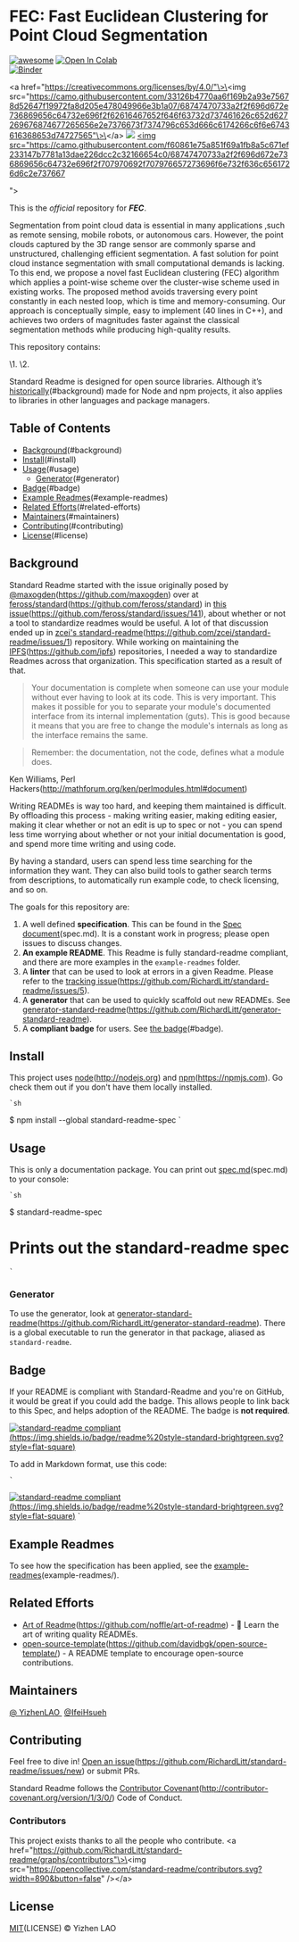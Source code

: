 
# FEC: Fast Euclidean Clustering for Point Cloud Segmentation

[![awesome][image-1]][1]
[![Open In Colab][image-2]][2]  
[![Binder][image-3]][3]

\<a href="https://creativecommons.org/licenses/by/4.0/"\>\<img src="https://camo.githubusercontent.com/33126b4770aa6f169b2a93e75678d52647f19972fa8d205e478049966e3b1a07/68747470733a2f2f696d672e736869656c64732e696f2f62616467652f646f63732d737461626c652d627269676874677265656e2e7376673f7374796c653d666c6174266c6f6e6743616368653d74727565"\>\</a\>
<a href="https://creativecommons.org/licenses/by/4.0/"><img src="https://camo.githubusercontent.com/33126b4770aa6f169b2a93e75678d52647f19972fa8d205e478049966e3b1a07/68747470733a2f2f696d672e736869656c64732e696f2f62616467652f646f63732d737461626c652d627269676874677265656e2e7376673f7374796c653d666c6174266c6f6e6743616368653d74727565"></a>
<a href="https://github.com/allegroai/clearml"><img src="https://camo.githubusercontent.com/f60861e75a851f69a1fb8a5c671ef233147b7781a13dae226dcc2c32166654c0/68747470733a2f2f696d672e736869656c64732e696f2f707970692f707976657273696f6e732f636c6561726d6c2e737667

"></a>

This is the _official_ repository for _**FEC**_.

Segmentation from point cloud data is essential in many applications ,such as remote sensing, mobile robots, or autonomous cars. However, the point clouds captured by the 3D range sensor are commonly sparse and unstructured, challenging efficient segmentation. A fast solution for point cloud instance segmentation with small computational demands is lacking. To this end, we propose a novel fast Euclidean clustering (FEC) algorithm which applies a point-wise scheme over the cluster-wise scheme used in existing works. The proposed method avoids traversing every point constantly in each nested loop, which is time and memory-consuming. Our approach is conceptually simple, easy to implement (40 lines in C++), and achieves two orders of magnitudes faster against the classical segmentation methods while producing high-quality results.

This repository contains:

\1. 
\2. 

Standard Readme is designed for open source libraries. Although it’s [historically]()(#background) made for Node and npm projects, it also applies to libraries in other languages and package managers.


## Table of Contents

- [Background]()(#background)
- [Install]()(#install)
- [Usage]()(#usage)
	- [Generator]()(#generator)
- [Badge]()(#badge)
- [Example Readmes]()(#example-readmes)
- [Related Efforts]()(#related-efforts)
- [Maintainers]()(#maintainers)
- [Contributing]()(#contributing)
- [License]()(#license)

## Background

Standard Readme started with the issue originally posed by [@maxogden]()(https://github.com/maxogden) over at [feross/standard]()(https://github.com/feross/standard) in [this issue]()(https://github.com/feross/standard/issues/141), about whether or not a tool to standardize readmes would be useful. A lot of that discussion ended up in [zcei's standard-readme]()(https://github.com/zcei/standard-readme/issues/1) repository. While working on maintaining the [IPFS]()(https://github.com/ipfs) repositories, I needed a way to standardize Readmes across that organization. This specification started as a result of that.

> Your documentation is complete when someone can use your module without ever
having to look at its code. This is very important. This makes it possible for
you to separate your module's documented interface from its internal
implementation (guts). This is good because it means that you are free to
change the module's internals as long as the interface remains the same.

> Remember: the documentation, not the code, defines what a module does.

 Ken Williams, Perl Hackers(http://mathforum.org/ken/perlmodules.html#document)

Writing READMEs is way too hard, and keeping them maintained is difficult. By offloading this process - making writing easier, making editing easier, making it clear whether or not an edit is up to spec or not - you can spend less time worrying about whether or not your initial documentation is good, and spend more time writing and using code.

By having a standard, users can spend less time searching for the information they want. They can also build tools to gather search terms from descriptions, to automatically run example code, to check licensing, and so on.

The goals for this repository are:

1. A well defined **specification**. This can be found in the [Spec document]()(spec.md). It is a constant work in progress; please open issues to discuss changes.
2. **An example README**. This Readme is fully standard-readme compliant, and there are more examples in the `example-readmes` folder.
3. A **linter** that can be used to look at errors in a given Readme. Please refer to the [tracking issue]()(https://github.com/RichardLitt/standard-readme/issues/5).
4. A **generator** that can be used to quickly scaffold out new READMEs. See [generator-standard-readme]()(https://github.com/RichardLitt/generator-standard-readme).
5. A **compliant badge** for users. See [the badge]()(#badge).

## Install

This project uses [node]()(http://nodejs.org) and [npm]()(https://npmjs.com). Go check them out if you don't have them locally installed.

	`sh
$ npm install --global standard-readme-spec
	`

## Usage

This is only a documentation package. You can print out [spec.md]()(spec.md) to your console:

	`sh
$ standard-readme-spec
# Prints out the standard-readme spec
	`

### Generator

To use the generator, look at [generator-standard-readme]()(https://github.com/RichardLitt/generator-standard-readme). There is a global executable to run the generator in that package, aliased as `standard-readme`.

## Badge

If your README is compliant with Standard-Readme and you're on GitHub, it would be great if you could add the badge. This allows people to link back to this Spec, and helps adoption of the README. The badge is **not required**.

[![standard-readme compliant]()(https://img.shields.io/badge/readme%20style-standard-brightgreen.svg?style=flat-square)](https://github.com/RichardLitt/standard-readme)

To add in Markdown format, use this code:

	`
[![standard-readme compliant]()(https://img.shields.io/badge/readme%20style-standard-brightgreen.svg?style=flat-square)](https://github.com/RichardLitt/standard-readme)
	`

## Example Readmes

To see how the specification has been applied, see the [example-readmes]()(example-readmes/).

## Related Efforts

- [Art of Readme]()(https://github.com/noffle/art-of-readme) - 💌 Learn the art of writing quality READMEs.
- [open-source-template]()(https://github.com/davidbgk/open-source-template/) - A README template to encourage open-source contributions.

## Maintainers

[@ YizhenLAO ][33]
[@IfeiHsueh][34]

## Contributing

Feel free to dive in! [Open an issue]()(https://github.com/RichardLitt/standard-readme/issues/new) or submit PRs.

Standard Readme follows the [Contributor Covenant]()(http://contributor-covenant.org/version/1/3/0/) Code of Conduct.

### Contributors

This project exists thanks to all the people who contribute. 
\<a href="https://github.com/RichardLitt/standard-readme/graphs/contributors"\>\<img src="https://opencollective.com/standard-readme/contributors.svg?width=890&button=false" /\>\</a\>


## License

[MIT]()(LICENSE) © Yizhen LAO

[1]:	https://github.com/sindresorhus/awesome
[2]:	https://colab.research.google.com/github/bipinKrishnan/fastai_course/blob/master/bear_classifier.ipynb
[3]:	https://mybinder.org/v2/gh/bipinKrishnan/fastai_course/master
[33]:	https://github.com/YizhenLAO
[34]:	https://github.com/IfeiHsueh


[image-1]:	https://camo.githubusercontent.com/abb97269de2982c379cbc128bba93ba724d8822bfbe082737772bd4feb59cb54/68747470733a2f2f63646e2e7261776769742e636f6d2f73696e647265736f726875732f617765736f6d652f643733303566333864323966656437386661383536353265336136336531353464643865383832392f6d656469612f62616467652e737667
[image-2]:	https://colab.research.google.com/assets/colab-badge.svg
[image-3]:	https://mybinder.org/badge_logo.svg